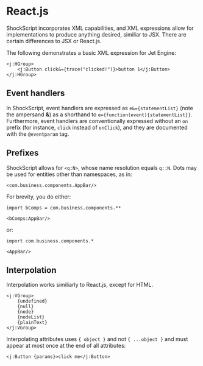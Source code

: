 # React.js

ShockScript incorporates XML capabilities, and XML expressions allow for implementations to produce anything desired, similiar to JSX. There are certain differences to JSX or React.js.

The following demonstrates a basic XML expression for Jet Engine:

```
<j:HGroup>
    <j:Button click&={trace("clicked!")}>button 1</j:Button>
</j:HGroup>
```

## Event handlers

In ShockScript, event handlers are expressed as `e&={statementList}` (note the ampersand **\&**) as a shorthand to `e={function(event){statementList}}`. Furthermore, event handlers are conventionally expressed without an `on` prefix (for instance, `click` instead of `onClick`), and they are documented with the `@eventparam` tag.

## Prefixes

ShockScript allows for `<q:N>`, whose name resolution equals `q::N`. Dots may be used for entities other than namespaces, as in:

```
<com.business.components.AppBar/>
```

For brevity, you do either:

```
import bComps = com.business.components.**

<bComps:AppBar/>
```

or:

```
import com.business.components.*

<AppBar/>
```

## Interpolation

Interpolation works similiarly to React.js, except for HTML.

```
<j:VGroup>
    {undefined}
    {null}
    {node}
    {nodeList}
    {plainText}
</j:VGroup>
```

Interpolating attributes uses `{ object }` and not `{ ...object }` and must appear at most once at the end of all attributes:

```
<j:Button {params}>click me</j:Button>
```